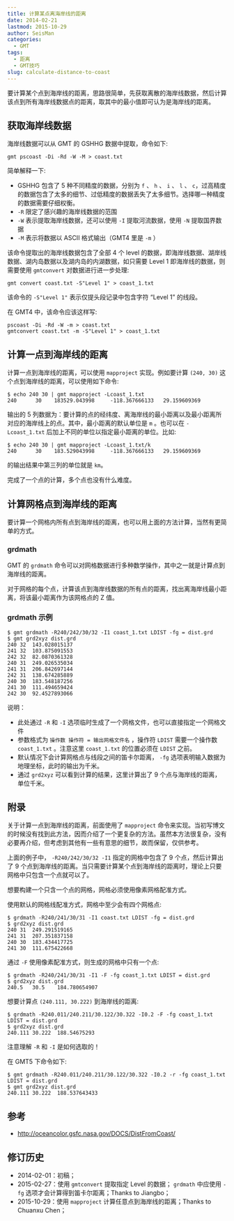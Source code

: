 ```yaml
---
title: 计算某点离海岸线的距离
date: 2014-02-21
lastmod: 2015-10-29
author: SeisMan
categories:
  - GMT
tags:
  - 距离
  - GMT技巧
slug: calculate-distance-to-coast
---
```


要计算某个点到海岸线的距离，思路很简单，先获取离散的海岸线数据，然后计算该点到所有海岸线数据点的距离，取其中的最小值即可认为是海岸线的距离。

<!--more-->

## 获取海岸线数据

海岸线数据可以从 GMT 的 GSHHG 数据中提取，命令如下:

    gmt pscoast -Di -Rd -W -M > coast.txt

简单解释一下:

-   GSHHG 包含了 5 种不同精度的数据，分别为 `f` 、 `h` 、 `i` 、 `l` 、 `c`，过高精度的数据包含了太多的细节、过低精度的数据丢失了太多细节。选择哪一种精度的数据需要仔细权衡。
-   `-R` 限定了感兴趣的海岸线数据的范围
-   `-W` 表示提取海岸线数据，还可以使用 `-I` 提取河流数据，使用 `-N` 提取国界数据
-   `-M` 表示将数据以 ASCII 格式输出（GMT4 里是 `-m` ）

该命令提取出的海岸线数据包含了全部 4 个 level 的数据，即海岸线数据、湖岸线数据、湖内岛数据以及湖内岛的内湖数据，如只需要 Level 1 即海岸线的数据，则需要使用 `gmtconvert` 对数据进行进一步处理:

    gmt convert coast.txt -S"Level 1" > coast_1.txt

该命令的 `-S"Level 1"` 表示仅提头段记录中包含字符 “Level 1” 的线段。

在 GMT4 中，该命令应该这样写:

    pscoast -Di -Rd -W -m > coast.txt
    gmtconvert coast.txt -m -S"Level 1" > coast_1.txt

## 计算一点到海岸线的距离

计算一点到海岸线的距离，可以使用 `mapproject` 实现。例如要计算 `(240, 30)` 这个点到海岸线的距离，可以使用如下命令:

    $ echo 240 30 | gmt mapproject -Lcoast_1.txt
    240      30    183529.043998     -118.367666133   29.159609369

输出的 5 列数据为：要计算的点的经纬度、离海岸线的最小距离以及最小距离所对应的海岸线上的点。其中，最小距离的默认单位是 `m` 。也可以在 `-Lcoast_1.txt` 后加上不同的单位以指定最小距离的单位。比如:

    $ echo 240 30 | gmt mapproject -Lcoast_1.txt/k
    240      30    183.529043998     -118.367666133   29.159609369

的输出结果中第三列的单位就是 `km`。

完成了一个点的计算，多个点也没有什么难度。

## 计算网格点到海岸线的距离

要计算一个网格内所有点到海岸线的距离，也可以用上面的方法计算，当然有更简单的方式。

### grdmath

GMT 的 `grdmath` 命令可以对网格数据进行多种数学操作，其中之一就是计算点到海岸线的距离。

对于网格的每个点，计算该点到海岸线数据的所有点的距离，找出离海岸线最小距离，将该最小距离作为该网格点的 Z 值。

### grdmath 示例

    $ gmt grdmath -R240/242/30/32 -I1 coast_1.txt LDIST -fg = dist.grd
    $ gmt grd2xyz dist.grd
    240 32  143.028015137
    241 32  103.875091553
    242 32  82.0870361328
    240 31  249.026535034
    241 31  206.842697144
    242 31  138.674285889
    240 30  183.548187256
    241 30  111.494659424
    242 30  92.4527893066

说明：

-   此处通过 `-R` 和 `-I`
    选项临时生成了一个网格文件，也可以直接指定一个网格文件
-   参数格式为 ` 操作数 操作符 = 输出网格文件名 ` ，操作符 `LDIST` 需要一个操作数 `coast_1.txt` 。注意这里 `coast_1.txt` 的位置必须在 `LDIST` 之前。
-   默认情况下会计算网格点与线段之间的笛卡尔距离， `-fg` 选项表明输入数据为地理坐标，此时的输出为千米。
-   通过 `grd2xyz` 可以看到计算的结果，这里计算出了 9 个点与海岸线的距离，单位千米。

## 附录

关于计算一点到海岸线的距离，前面使用了 `mapproject` 命令来实现。当初写博文的时候没有找到此方法，因而介绍了一个更复杂的方法。虽然本方法很复杂，没有必要再介绍，但考虑到其他有一些有意思的细节，故而保留，仅供参考。

上面的例子中， `-R240/242/30/32 -I1` 指定的网格中包含了 9 个点，然后计算出了 9 个点到海岸线的距离。当只需要计算某个点到海岸线的距离时，理论上只要网格中只包含一个点就可以了。

想要构建一个只含一个点的网格，网格必须使用像素网格配准方式。

使用默认的网格线配准方式，网格中至少会有四个网格点:

    $ grdmath -R240/241/30/31 -I1 coast.txt LDIST -fg = dist.grd
    $ grd2xyz dist.grd
    240 31  249.291519165
    241 31  207.351837158
    240 30  183.434417725
    241 30  111.675422668

通过 `-F` 使用像素配准方式，则生成的网格中只有一个点:

    $ grdmath -R240/241/30/31 -I1 -F -fg coast_1.txt LDIST = dist.grd
    $ grd2xyz dist.grd
    240.5   30.5    184.780654907

想要计算点 `(240.111, 30.222)` 到海岸线的距离:

    $ grdmath -R240.011/240.211/30.122/30.322 -I0.2 -F -fg coast_1.txt LDIST = dist.grd
    $ grd2xyz dist.grd
    240.111 30.222  188.54675293

注意理解 `-R` 和 `-I` 是如何选取的！

在 GMT5 下命令如下:

    $ gmt grdmath -R240.011/240.211/30.122/30.322 -I0.2 -r -fg coast_1.txt LDIST = dist.grd
    $ gmt grd2xyz dist.grd
    240.111 30.222  188.537643433

## 参考

-   <http://oceancolor.gsfc.nasa.gov/DOCS/DistFromCoast/>

## 修订历史

-   2014-02-01：初稿；
-   2015-02-27：使用 `gmtconvert` 提取指定 Level 的数据； `grdmath` 中应使用 `-fg` 选项才会计算得到笛卡尔距离；Thanks to Jiangbo；
-   2015-10-29：使用 `mapproject` 计算任意点到海岸线的距离；Thanks to Chuanxu Chen；
